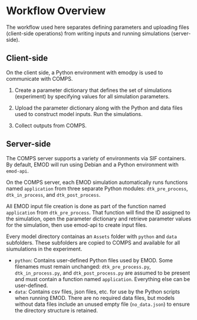 # Workflow Overview

The workflow used here separates defining parameters and uploading files (client-side operations) from writing inputs and running simulations (server-side).

## Client-side

On the client side, a Python environment with emodpy is used to communicate with COMPS.

1. Create a parameter dictionary that defines the set of simulations (experiment) by specifying values for all simulation parameters.

2. Upload the parameter dictionary along with the Python and data files used to construct model inputs. Run the simulations.

3. Collect outputs from COMPS.

## Server-side

The COMPS server supports a variety of environments via SIF containers. By default, EMOD will run using Debian and a Python environment with `emod-api`.

On the COMPS server, each EMOD simulation automatically runs functions named `application` from three separate Python modules: `dtk_pre_process`, `dtk_in_process`, and `dtk_post_process`.

All EMOD input file creation is done as part of the function named `application` from `dtk_pre_process`. That function will find the ID assigned to the simulation, open the parameter dictionary and retrieve parameter values for the simulation, then use emod-api to create input files.

Every model directory containas an `Assets` folder with `python` and `data` subfolders. These subfolders are copied to COMPS and available for all siumulations in the experiment.

* `python`: Contains user-defined Python files used by EMOD. Some filenames must remain unchanged: `dtk_pre_process.py`, `dtk_in_process.py`, and `dtk_post_process.py` are assumed to be present and must contain a function named `application`. Everything else can be user-defined.
* `data`: Contains csv files, json files, etc. for use by the Python scripts when running EMOD. There are no required data files, but models without data files include an unused empty file (`no_data.json`) to ensure the directory structure is retained.
